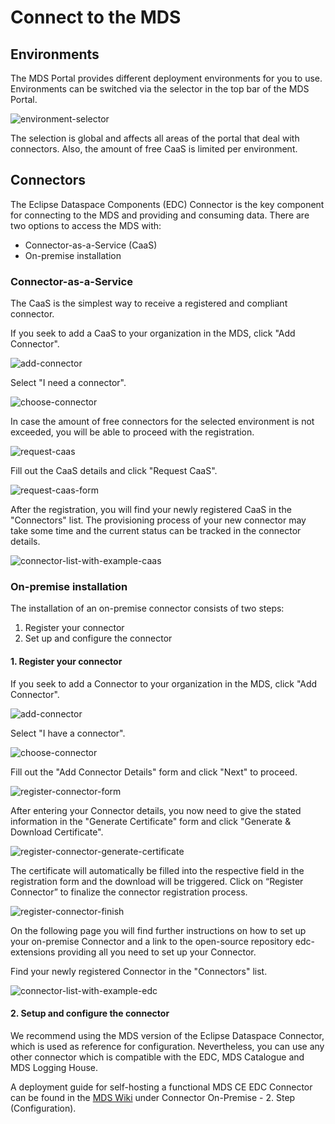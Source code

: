 # Connect to the MDS

## Environments

The MDS Portal provides different deployment environments for you to use.
Environments can be switched via the selector in the top bar of the MDS Portal.

![environment-selector](images/connect-to-the-mds/environment-selector.png)

The selection is global and affects all areas of the portal that deal with connectors.
Also, the amount of free CaaS is limited per environment.

## Connectors

The Eclipse Dataspace Components (EDC) Connector is the key component for connecting to the MDS and providing and consuming data.
There are two options to access the MDS with:

- Connector-as-a-Service (CaaS)
- On-premise installation

### Connector-as-a-Service

The CaaS is the simplest way to receive a registered and compliant connector.

If you seek to add a CaaS to your organization in the MDS, click "Add Connector".

![add-connector](images/connect-to-the-mds/add-connector.png)

Select "I need a connector".

![choose-connector](images/connect-to-the-mds/choose-connector-registration.png)

In case the amount of free connectors for the selected environment is not exceeded, you will be able to proceed with the registration.

![request-caas](images/connect-to-the-mds/request-caas.png)

Fill out the CaaS details and click "Request CaaS".

![request-caas-form](images/connect-to-the-mds/request-caas-form.png)

After the registration, you will find your newly registered CaaS in the "Connectors" list.
The provisioning process of your new connector may take some time and the current status can be tracked in the connector details.

![connector-list-with-example-caas](images/connect-to-the-mds/connector-list-with-example-caas.png)

### On-premise installation

The installation of an on-premise connector consists of two steps:

1. Register your connector 
2. Set up and configure the connector

#### 1. Register your connector

If you seek to add a Connector to your organization in the MDS, click "Add Connector".

![add-connector](images/connect-to-the-mds/add-connector.png)

Select "I have a connector".

![choose-connector](images/connect-to-the-mds/choose-connector-registration.png)

Fill out the "Add Connector Details" form and click "Next" to proceed.

![register-connector-form](images/connect-to-the-mds/register-connector-form.png)

After entering your Connector details, you now need to give the stated information in the "Generate Certificate" form and click "Generate & Download Certificate".

![register-connector-generate-certificate](images/connect-to-the-mds/register-connector-generate-certificate.png)

The certificate will automatically be filled into the respective field in the registration form and the download will be triggered.
Click on “Register Connector” to finalize the connector registration process.

![register-connector-finish](images/connect-to-the-mds/register-connector-finish.png)

On the following page you will find further instructions on how to set up your on-premise Connector and a link to the open-source repository edc-extensions providing all you need to set up your Connector.

Find your newly registered Connector in the "Connectors" list.

![connector-list-with-example-edc](images/connect-to-the-mds/connector-list-with-example-edc.png)

#### 2. Setup and configure the connector

We recommend using the MDS version of the Eclipse Dataspace Connector, which is used as reference for configuration. Nevertheless, you can use any other connector which is compatible with the EDC, MDS Catalogue and MDS Logging House.

A deployment guide for self-hosting a functional MDS CE EDC Connector can be found in the [MDS Wiki](https://github.com/Mobility-Data-Space/mobility-data-space/wiki) under Connector On-Premise - 2. Step (Configuration).



